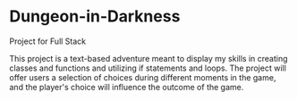 # Dungeon-in-Darkness
Project for Full Stack

This project is a text-based adventure meant to display my skills in creating classes and functions and utilizing if statements and loops.
The project will offer users a selection of choices during different moments in the game, and the player's choice will influence the outcome of the game.
